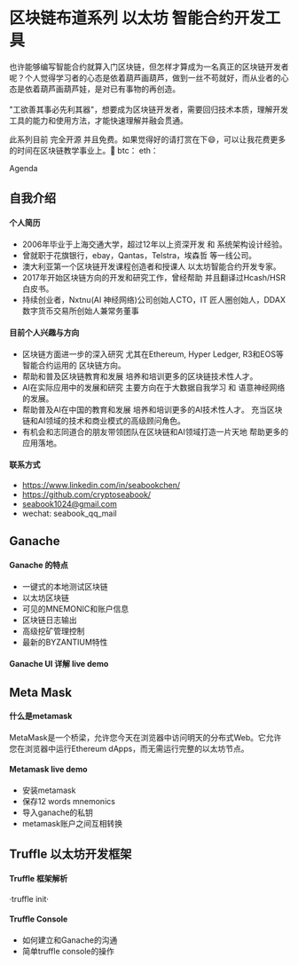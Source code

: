 # 区块链布道系列 以太坊 智能合约开发工具

也许能够编写智能合约就算入门区块链，但怎样才算成为一名真正的区块链开发者呢？个人觉得学习者的心态是依着葫芦画葫芦，做到一丝不苟就好，而从业者的心态是依着葫芦画葫芦娃，是对已有事物的再创造。
<br>
<br>
"工欲善其事必先利其器"，想要成为区块链开发者，需要回归技术本质，理解开发工具的能力和使用方法，才能快速理解并融会贯通。

此系列目前 完全开源 并且免费。如果觉得好的请打赏在下😄，可以让我花费更多的时间在区块链教学事业上。🙏
btc：
eth：

Agenda

## 自我介绍

#### 个人简历
 - 2006年毕业于上海交通大学，超过12年以上资深开发 和 系统架构设计经验。
 - 曾就职于花旗银行，ebay，Qantas，Telstra，埃森哲 等一线公司。 
 - 澳大利亚第一个区块链开发课程创造者和授课人 以太坊智能合约开发专家。 
 - 2017年开始区块链方向的开发和研究工作，曾经帮助 并且翻译过Hcash/HSR白皮书。
 - 持续创业者，Nxtnu(AI 神经网络)公司创始人CTO，IT 匠人圈创始人，DDAX数字货币交易所创始人兼常务董事
 
 
#### 目前个人兴趣与方向
 - 区块链方面进一步的深入研究 尤其在Ethereum, Hyper Ledger, R3和EOS等智能合约运用的 区块链方向。
 - 帮助和普及区块链教育和发展 培养和培训更多的区块链技术性人才。 
 - AI在实际应用中的发展和研究 主要方向在于大数据自我学习 和 语意神经网络的发展。 
 - 帮助普及AI在中国的教育和发展 培养和培训更多的AI技术性人才。 充当区块链和AI领域的技术和商业模式的高级顾问⻆色。 
 - 有机会和志同道合的朋友带领团队在区块链和AI领域打造一片天地 帮助更多的应用落地。
  

#### 联系方式
 - https://www.linkedin.com/in/seabookchen/
 - https://github.com/cryptoseabook/
 - seabook1024@gmail.com
 - wechat: seabook_qq_mail
 
## Ganache

#### Ganache 的特点
  - 一键式的本地测试区块链
  - 以太坊区块链
  - 可见的MNEMONIC和账户信息
  - 区块链日志输出
  - 高级挖矿管理控制
  - 最新的BYZANTIUM特性

#### Ganache UI 详解 live demo

## Meta Mask

#### 什么是metamask
  MetaMask是一个桥梁，允许您今天在浏览器中访问明天的分布式Web。它允许您在浏览器中运行Ethereum dApps，而无需运行完整的以太坊节点。
  
#### Metamask live demo
  - 安装metamask
  - 保存12 words mnemonics
  - 导入ganache的私钥 
  - metamask账户之间互相转换

## Truffle 以太坊开发框架

#### Truffle 框架解析
  ·truffle init·
  
#### Truffle Console
  - 如何建立和Ganache的沟通
  - 简单truffle console的操作
  


